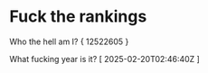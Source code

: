 # Fuck the rankings

Who the hell am I?
{ 12522605 }

What fucking year is it?
[ 2025-02-20T02:46:40Z ]
